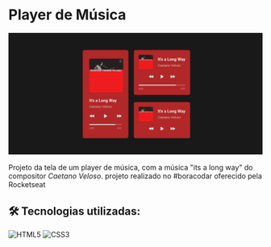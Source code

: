 #  Player de Música 

![Imgur](./img/readme-img.png)

Projeto da tela de um player de música, com a música "its a long way" do compositor _Caetano Veloso_. projeto realizado no #boracodar oferecido pela Rocketseat



## 🛠 Tecnologias utilizadas:
![HTML5](https://img.shields.io/badge/HTML5-E34F26?style=for-the-badge&logo=html5&logoColor=white)
![CSS3](https://img.shields.io/badge/CSS3-1572B6?style=for-the-badge&logo=css3&logoColor=white)